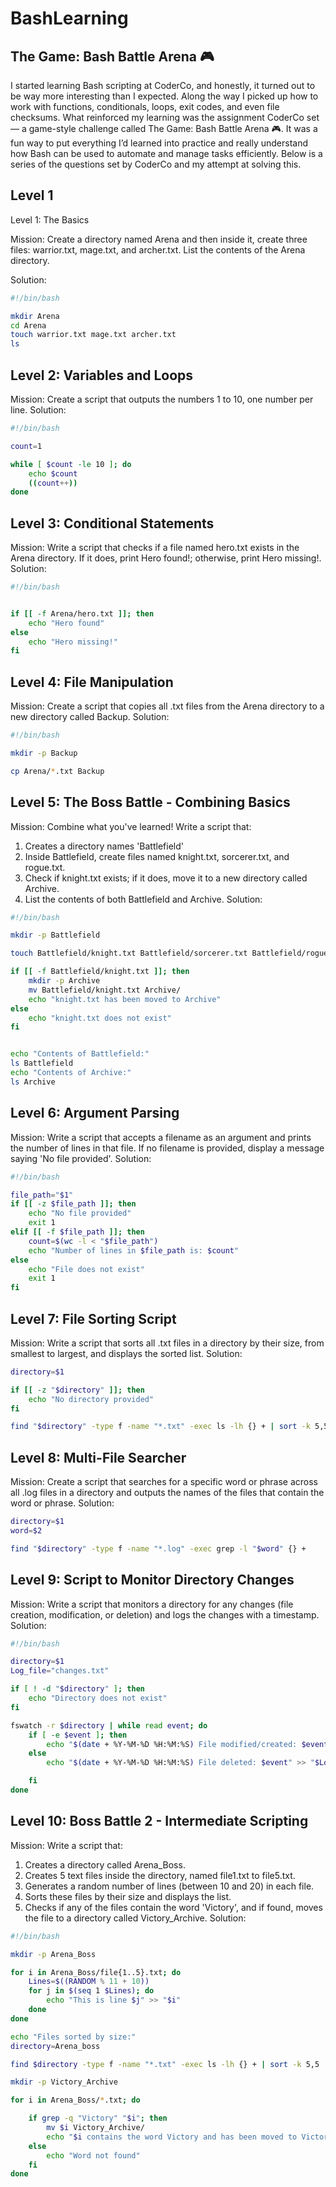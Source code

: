 # BashLearning
## The Game: Bash Battle Arena 🎮
I started learning Bash scripting at CoderCo, and honestly, it turned out to be way more interesting than I expected. Along the way I picked up how to work with functions, conditionals, loops, exit codes, and even file checksums. What reinforced my learning was the assignment CoderCo set — a game-style challenge called The Game: Bash Battle Arena 🎮. It was a fun way to put everything I’d learned into practice and really understand how Bash can be used to automate and manage tasks efficiently. Below is a series of the questions set by CoderCo and my attempt at solving this.

## Level 1
Level 1: The Basics

Mission: Create a directory named Arena and then inside it, create three files: warrior.txt, mage.txt, and archer.txt. List the contents of the Arena directory.

Solution:
```bash
#!/bin/bash

mkdir Arena
cd Arena
touch warrior.txt mage.txt archer.txt
ls
```


## Level 2: Variables and Loops

Mission: Create a script that outputs the numbers 1 to 10, one number per line.
Solution:
```bash
#!/bin/bash

count=1

while [ $count -le 10 ]; do
    echo $count
    ((count++))
done
```

## Level 3: Conditional Statements

Mission: Write a script that checks if a file named hero.txt exists in the Arena directory. If it does, print Hero found!; otherwise, print Hero missing!.
Solution:
```bash
#!/bin/bash


if [[ -f Arena/hero.txt ]]; then
    echo "Hero found"
else 
    echo "Hero missing!"
fi
```

## Level 4: File Manipulation

Mission: Create a script that copies all .txt files from the Arena directory to a new directory called Backup.
Solution:
```bash
#!/bin/bash

mkdir -p Backup

cp Arena/*.txt Backup
```



## Level 5: The Boss Battle - Combining Basics

Mission: Combine what you've learned! Write a script that:

1. Creates a directory names 'Battlefield'
2. Inside Battlefield, create files named knight.txt, sorcerer.txt, and rogue.txt.
3. Check if knight.txt exists; if it does, move it to a new directory called Archive.
4. List the contents of both Battlefield and Archive.
Solution:
```bash
#!/bin/bash

mkdir -p Battlefield

touch Battlefield/knight.txt Battlefield/sorcerer.txt Battlefield/rogue.txt

if [[ -f Battlefield/knight.txt ]]; then
    mkdir -p Archive
    mv Battlefield/knight.txt Archive/
    echo "knight.txt has been moved to Archive"    
else
    echo "knight.txt does not exist"
fi 


echo "Contents of Battlefield:"
ls Battlefield
echo "Contents of Archive:"
ls Archive
```



## Level 6: Argument Parsing

Mission: Write a script that accepts a filename as an argument and prints the number of lines in that file. If no filename is provided, display a message saying 'No file provided'.
Solution:
```bash
#!/bin/bash

file_path="$1"
if [[ -z $file_path ]]; then
    echo "No file provided"
    exit 1
elif [[ -f $file_path ]]; then
    count=$(wc -l < "$file_path")
    echo "Number of lines in $file_path is: $count"
else
    echo "File does not exist"
    exit 1
fi
```



## Level 7: File Sorting Script

Mission: Write a script that sorts all .txt files in a directory by their size, from smallest to largest, and displays the sorted list.
Solution:
```bash
directory=$1

if [[ -z "$directory" ]]; then
    echo "No directory provided"
fi

find "$directory" -type f -name "*.txt" -exec ls -lh {} + | sort -k 5,5 -h | awk '{ print $5, $9 }'
```



## Level 8: Multi-File Searcher

Mission: Create a script that searches for a specific word or phrase across all .log files in a directory and outputs the names of the files that contain the word or phrase.
Solution:
```bash
directory=$1
word=$2

find "$directory" -type f -name "*.log" -exec grep -l "$word" {} +

```


## Level 9: Script to Monitor Directory Changes

Mission: Write a script that monitors a directory for any changes (file creation, modification, or deletion) and logs the changes with a timestamp.
Solution:
```bash
#!/bin/bash

directory=$1
Log_file="changes.txt"

if [ ! -d "$directory" ]; then
    echo "Directory does not exist"
fi

fswatch -r $directory | while read event; do
    if [ -e $event ]; then
        echo "$(date + %Y-%M-%D %H:%M:%S) File modified/created: $event" >> "$Log_file"
    else
        echo "$(date + %Y-%M-%D %H:%M:%S) File deleted: $event" >> "$Log_file"

    fi
done
```



## Level 10: Boss Battle 2 - Intermediate Scripting

Mission: Write a script that:

1. Creates a directory called Arena_Boss.
2. Creates 5 text files inside the directory, named file1.txt to file5.txt.
3. Generates a random number of lines (between 10 and 20) in each file.
4. Sorts these files by their size and displays the list.
5. Checks if any of the files contain the word 'Victory', and if found, moves the file to a directory called Victory_Archive.
Solution:
```bash
#!/bin/bash

mkdir -p Arena_Boss

for i in Arena_Boss/file{1..5}.txt; do
    Lines=$((RANDOM % 11 + 10))
    for j in $(seq 1 $Lines); do 
        echo "This is line $j" >> "$i" 
    done
done

echo "Files sorted by size:"
directory=Arena_boss

find $directory -type f -name "*.txt" -exec ls -lh {} + | sort -k 5,5 | awk '{print $5, $9}'

mkdir -p Victory_Archive

for i in Arena_Boss/*.txt; do

    if grep -q "Victory" "$i"; then
        mv $i Victory_Archive/
        echo "$i contains the word Victory and has been moved to Victory_Archive"
    else
        echo "Word not found"
    fi
done
```
